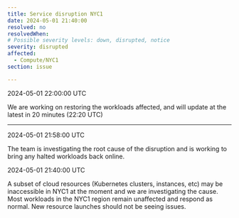 ```yaml
---
title: Service disruption NYC1
date: 2024-05-01 21:40:00
resolved: no
resolvedWhen: 
# Possible severity levels: down, disrupted, notice
severity: disrupted
affected:
  - Compute/NYC1
section: issue

---
```


2024-05-01 22:00:00 UTC

We are working on restoring the workloads affected, and will update at the latest in 20 minutes (22:20 UTC)

---

2024-05-01 21:58:00 UTC

The team is investigating the root cause of the disruption and is working to bring any halted workloads back online.


2024-05-01 21:40:00 UTC

A subset of cloud resources (Kubernetes clusters, instances, etc) may be inaccessible in NYC1 at the moment and we are investigating the cause.
Most workloads in the NYC1 region remain unaffected and respond as normal. New resource launches should not be seeing issues.
